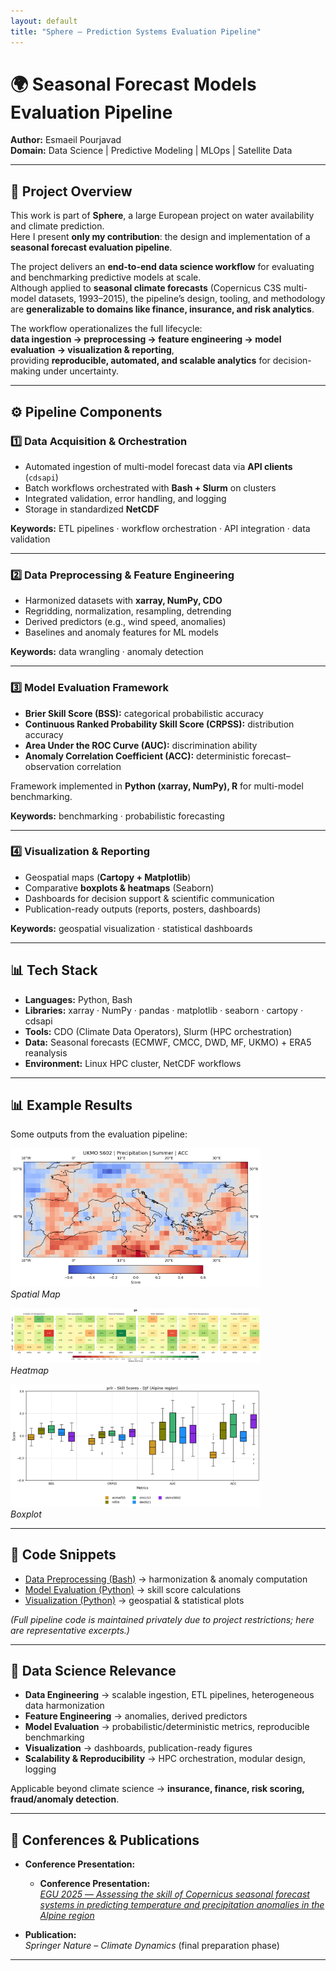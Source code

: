 ```yaml
---
layout: default
title: "Sphere – Prediction Systems Evaluation Pipeline"
---
```


# 🌍 Seasonal Forecast Models Evaluation Pipeline

**Author:** Esmaeil Pourjavad  
**Domain:** Data Science | Predictive Modeling | MLOps | Satellite Data  

---

## 📌 Project Overview
This work is part of **Sphere**, a large European project on water availability and climate prediction.  
Here I present **only my contribution**: the design and implementation of a **seasonal forecast evaluation pipeline**.  

The project delivers an **end-to-end data science workflow** for evaluating and benchmarking predictive models at scale.  
Although applied to **seasonal climate forecasts** (Copernicus C3S multi-model datasets, 1993–2015), the pipeline’s design, tooling, and methodology are **generalizable to domains like finance, insurance, and risk analytics**.  

The workflow operationalizes the full lifecycle:  
**data ingestion → preprocessing → feature engineering → model evaluation → visualization & reporting**,  
providing **reproducible, automated, and scalable analytics** for decision-making under uncertainty.  

---

## ⚙️ Pipeline Components

### 1️⃣ Data Acquisition & Orchestration
- Automated ingestion of multi-model forecast data via **API clients** (`cdsapi`)  
- Batch workflows orchestrated with **Bash + Slurm** on clusters  
- Integrated validation, error handling, and logging  
- Storage in standardized **NetCDF**  

**Keywords:** ETL pipelines · workflow orchestration · API integration · data validation

---

### 2️⃣ Data Preprocessing & Feature Engineering
- Harmonized datasets with **xarray, NumPy, CDO**  
- Regridding, normalization, resampling, detrending  
- Derived predictors (e.g., wind speed, anomalies)  
- Baselines and anomaly features for ML models  

**Keywords:** data wrangling · anomaly detection 

---

### 3️⃣ Model Evaluation Framework
- **Brier Skill Score (BSS):** categorical probabilistic accuracy
- **Continuous Ranked Probability Skill Score (CRPSS):** distribution accuracy
- **Area Under the ROC Curve (AUC):** discrimination ability 
- **Anomaly Correlation Coefficient (ACC):** deterministic forecast–observation correlation  

Framework implemented in **Python (xarray, NumPy), R** for multi-model benchmarking.  

**Keywords:** benchmarking · probabilistic forecasting 

---

### 4️⃣ Visualization & Reporting
- Geospatial maps (**Cartopy + Matplotlib**)  
- Comparative **boxplots & heatmaps** (Seaborn)  
- Dashboards for decision support & scientific communication  
- Publication-ready outputs (reports, posters, dashboards)  

**Keywords:** geospatial visualization · statistical dashboards  

---

## 📊 Tech Stack
- **Languages:** Python, Bash  
- **Libraries:** xarray · NumPy · pandas · matplotlib · seaborn · cartopy · cdsapi  
- **Tools:** CDO (Climate Data Operators), Slurm (HPC orchestration)  
- **Data:** Seasonal forecasts (ECMWF, CMCC, DWD, MF, UKMO) + ERA5 reanalysis  
- **Environment:** Linux HPC cluster, NetCDF workflows  

---

## 📊 Example Results
Some outputs from the evaluation pipeline:

<p align="left">
  <img src="results/spatial_map.png" alt="Spatial Map" width="400"/>
  <br><em>Spatial Map</em>
</p>

<p align="left">
  <img src="results/heatmap.png" alt="Heatmap" width="400"/>
  <br><em>Heatmap</em>
</p>

<p align="left">
  <img src="results/boxplot.png" alt="Boxplot" width="400"/>
  <br><em>Boxplot</em>
</p>

---

## 📂 Code Snippets
- [Data Preprocessing (Bash)](https://github.com/returnkeys/data-science-portfolio/blob/main/projects/sphere-pipeline/codes/data_preprocessing.sh) → harmonization & anomaly computation  
- [Model Evaluation (Python)](https://github.com/returnkeys/data-science-portfolio/blob/main/projects/sphere-pipeline/codes/model_evaluation.py) → skill score calculations  
- [Visualization (Python)](https://github.com/returnkeys/data-science-portfolio/blob/main/projects/sphere-pipeline/codes/visualization.py) → geospatial & statistical plots  

*(Full pipeline code is maintained privately due to project restrictions; here are representative excerpts.)*

---

## 🔑 Data Science Relevance
- **Data Engineering** → scalable ingestion, ETL pipelines, heterogeneous data harmonization  
- **Feature Engineering** → anomalies, derived predictors  
- **Model Evaluation** → probabilistic/deterministic metrics, reproducible benchmarking  
- **Visualization** → dashboards, publication-ready figures  
- **Scalability & Reproducibility** → HPC orchestration, modular design, logging  

Applicable beyond climate science → **insurance, finance, risk scoring, fraud/anomaly detection**.  

---

## 🎤 Conferences & Publications
- **Conference Presentation:**  
  - **Conference Presentation:**  
  [*EGU 2025* — *Assessing the skill of Copernicus seasonal forecast systems in predicting temperature and precipitation anomalies in the Alpine region*](https://meetingorganizer.copernicus.org/EGU25/EGU25-18212.html)

  

- **Publication:**  
  *Springer Nature – Climate Dynamics* (final preparation phase)  

---


